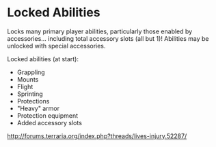 # Locked Abilities

Locks many primary player abilities, particularly those enabled by accessories... including total accessory slots (all but 1)! Abilities may be unlocked with special accessories.

Locked abilities (at start):
- Grappling
- Mounts
- Flight
- Sprinting
- Protections
- "Heavy" armor
- Protection equipment
- Added accessory slots

http://forums.terraria.org/index.php?threads/lives-injury.52287/
